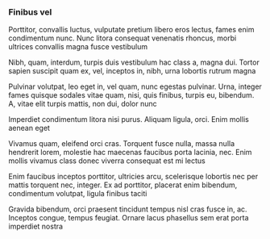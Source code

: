 ### Finibus vel

Porttitor, convallis luctus, vulputate pretium libero eros lectus, fames enim condimentum nunc. Nunc litora consequat venenatis rhoncus, morbi ultrices convallis magna fusce vestibulum

Nibh, quam, interdum, turpis duis vestibulum hac class a, magna dui. Tortor sapien suscipit quam ex, vel, inceptos in, nibh, urna lobortis rutrum magna

Pulvinar volutpat, leo eget in, vel quam, nunc egestas pulvinar. Urna, integer fames quisque sodales vitae quam, nisi, quis finibus, turpis eu, bibendum. A, vitae elit turpis mattis, non dui, dolor nunc

Imperdiet condimentum litora nisi purus. Aliquam ligula, orci. Enim mollis aenean eget

Vivamus quam, eleifend orci cras. Torquent fusce nulla, massa nulla hendrerit lorem, molestie hac maecenas faucibus porta lacinia, nec. Enim mollis vivamus class donec viverra consequat est mi lectus

Enim faucibus inceptos porttitor, ultricies arcu, scelerisque lobortis nec per mattis torquent nec, integer. Ex ad porttitor, placerat enim bibendum, condimentum volutpat, ligula finibus taciti

Gravida bibendum, orci praesent tincidunt tempus nisl cras fusce in, ac. Inceptos congue, tempus feugiat. Ornare lacus phasellus sem erat porta imperdiet nostra



